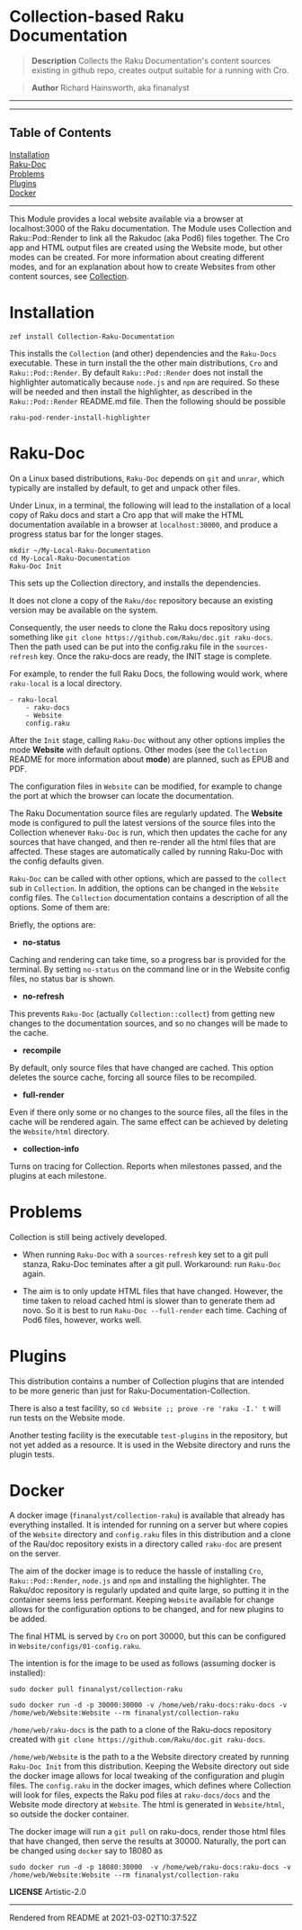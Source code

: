 # Collection-based Raku Documentation
> **Description** Collects the Raku Documentation's content sources existing in github repo, creates output suitable for a running with Cro.

> **Author** Richard Hainsworth, aka finanalyst


----
----
## Table of Contents
[Installation](#installation)  
[Raku-Doc](#raku-doc)  
[Problems](#problems)  
[Plugins](#plugins)  
[Docker](#docker)  

----
This Module provides a local website available via a browser at localhost:3000 of the Raku documentation. The Module uses Collection and Raku::Pod::Render to link all the Rakudoc (aka Pod6) files together. The Cro app and HTML output files are created using the Website mode, but other modes can be created. For more information about creating different modes, and for an explanation about how to create Websites from other content sources, see [Collection](https://github.com/finanalyst/collection).

# Installation
```
zef install Collection-Raku-Documentation
```
This installs the `Collection` (and other) dependencies and the `Raku-Docs` executable. These in turn install the the other main distributions, `Cro` and `Raku::Pod::Render`. By default `Raku::Pod::Render` does not install the highlighter automatically because `node.js` and `npm` are required. So these will be needed and then install the highlighter, as described in the `Raku::Pod::Render` README.md file. Then the following should be possible

```
raku-pod-render-install-highlighter
```
# Raku-Doc
On a Linux based distributions, `Raku-Doc` depends on `git` and `unrar`, which typically are installed by default, to get and unpack other files.

Under Linux, in a terminal, the following will lead to the installation of a local copy of Raku docs and start a Cro app that will make the HTML documentation available in a browser at `localhost:30000`, and produce a progress status bar for the longer stages.

```
mkdir ~/My-Local-Raku-Documentation
cd My-Local-Raku-Documentation
Raku-Doc Init
```
This sets up the Collection directory, and installs the dependencies.

It does not clone a copy of the `Raku/doc` repository because an existing version may be available on the system.

Consequently, the user needs to clone the Raku docs repository using something like `git clone https://github.com/Raku/doc.git raku-docs`. Then the path used can be put into the config.raku file in the `sources-refresh` key. Once the raku-docs are ready, the INIT stage is complete.

For example, to render the full Raku Docs, the following would work, where `raku-local` is a local directory.

```
- raku-local
    - raku-docs
    - Website
    config.raku
```
After the `Init` stage, calling `Raku-Doc` without any other options implies the mode **Website** with default options. Other modes (see the `Collection` README for more information about **mode**) are planned, such as EPUB and PDF.

The configuration files in `Website` can be modified, for example to change the port at which the browser can locate the documentation.

The Raku Documentation source files are regularly updated. The **Website** mode is configured to pull the latest versions of the source files into the Collection whenever `Raku-Doc` is run, which then updates the cache for any sources that have changed, and then re-render all the html files that are affected. These stages are automatically called by running Raku-Doc with the config defaults given.

`Raku-Doc` can be called with other options, which are passed to the `collect` sub in `Collection`. In addition, the options can be changed in the `Website` config files. The `Collection` documentation contains a description of all the options. Some of them are:

Briefly, the options are:

*  **no-status**

Caching and rendering can take time, so a progress bar is provided for the terminal. By setting `no-status` on the command line or in the Website config files, no status bar is shown.

*  **no-refresh**

This prevents `Raku-Doc` (actually `Collection::collect`) from getting new changes to the documentation sources, and so no changes will be made to the cache.

*  **recompile**

By default, only source files that have changed are cached. This option deletes the source cache, forcing all source files to be recompiled.

*  **full-render**

Even if there only some or no changes to the source files, all the files in the cache will be rendered again. The same effect can be achieved by deleting the `Website/html` directory.

*  **collection-info**

Turns on tracing for Collection. Reports when milestones passed, and the plugins at each milestone.

# Problems
Collection is still being actively developed.

*  When running `Raku-Doc` with a `sources-refresh` key set to a git pull stanza, Raku-Doc teminates after a git pull. Workaround: run `Raku-Doc` again.

*  The aim is to only update HTML files that have changed. However, the time taken to reload cached html is slower than to generate them ad novo. So it is best to run `Raku-Doc --full-render` each time. Caching of Pod6 files, however, works well.

# Plugins
This distribution contains a number of Collection plugins that are intended to be more generic than just for Raku-Documentation-Collection.

There is also a test facility, so `cd Website ;; prove -re 'raku -I.' t` will run tests on the Website mode.

Another testing facility is the executable `test-plugins` in the repository, but not yet added as a resource. It is used in the Website directory and runs the plugin tests.

# Docker
A docker image (`finanalyst/collection-raku`) is available that already has everything installed. It is intended for running on a server but where copies of the `Website` directory and `config.raku` files in this distribution and a clone of the Rau/doc repository exists in a directory called `raku-doc` are present on the server.

The aim of the docker image is to reduce the hassle of installing `Cro`, `Raku::Pod::Render`, `node.js` and `npm` and installing the highlighter. The Raku/doc repository is regularly updated and quite large, so putting it in the container seems less performant. Keeping `Website` available for change allows for the configuration options to be changed, and for new plugins to be added.

The final HTML is served by `Cro` on port 30000, but this can be configured in `Website/configs/01-config.raku`.

The intention is for the image to be used as follows (assuming docker is installed):

```
sudo docker pull finanalyst/collection-raku

sudo docker run -d -p 30000:30000 -v /home/web/raku-docs:raku-docs -v /home/web/Website:Website --rm finanalyst/collection-raku
```
`/home/web/raku-docs` is the path to a clone of the Raku-docs repository created with `git clone https://github.com/Raku/doc.git raku-docs`.

`/home/web/Website` is the path to a the Website directory created by running `Raku-Doc Init` from this distribution. Keeping the Website directory out side the docker image allows for local tweaking of the configuration and plugin files. The `config.raku` in the docker images, which defines where Collection will look for files, expects the Raku pod files at `raku-docs/docs` and the Website mode directory at `Website`. The html is generated in `Website/html`, so outside the docker container.

The docker image will run a `git pull` on raku-docs, render those html files that have changed, then serve the results at 30000. Naturally, the port can be changed using `docker` say to 18080 as

```
sudo docker run -d -p 18080:30000  -v /home/web/raku-docs:raku-docs -v /home/web/Website:Website --rm finanalyst/collection-raku
```
**LICENSE** Artistic-2.0







----
Rendered from README at 2021-03-02T10:37:52Z